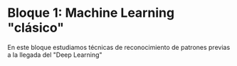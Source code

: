 # Bloque 1: Machine Learning "clásico"

En este bloque estudiamos técnicas de reconocimiento de patrones previas a la llegada del "Deep Learning"
